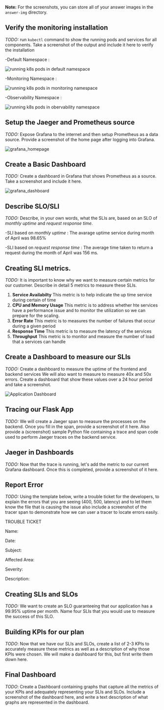 **Note:** For the screenshots, you can store all of your answer images in the `answer-img` directory.

## Verify the monitoring installation

*TODO:* run `kubectl` command to show the running pods and services for all components. Take a screenshot of the output and include it here to verify the installation

-Default Namespace :

![running k8s pods in default namespace](https://user-images.githubusercontent.com/88302867/231969936-63a94f7f-136a-4c81-b40e-80073f2a191d.PNG)

-Monitoring Namespace :

![running k8s pods in monitoring namespace](https://user-images.githubusercontent.com/88302867/231970097-95e7dd12-c90e-4e7d-93bc-754ee81cbdbd.PNG)

-Observability Namespace :

![running k8s pods in obervability namespace](https://user-images.githubusercontent.com/88302867/231970196-d43441f2-a2c0-46d7-b7e4-60dfdf9ca596.PNG)


## Setup the Jaeger and Prometheus source
*TODO:* Expose Grafana to the internet and then setup Prometheus as a data source. Provide a screenshot of the home page after logging into Grafana.

![grafana_homepage](https://user-images.githubusercontent.com/88302867/232175181-860c6a79-7011-4c52-9d10-af5e007940f5.PNG)



## Create a Basic Dashboard
*TODO:* Create a dashboard in Grafana that shows Prometheus as a source. Take a screenshot and include it here.

![grafana_dashboard](https://user-images.githubusercontent.com/88302867/232175687-699dbbae-266e-4d0c-be26-5f7536dd18b0.PNG)


## Describe SLO/SLI
*TODO:* Describe, in your own words, what the SLIs are, based on an SLO of *monthly uptime* and *request response time*.

-SLI based on *monthly uptime* :
 The avarage uptime service during month of April was 98.65%

-SLI based on *request response time* :
 The average time taken to return a request during the month of April was 156 ms.

## Creating SLI metrics.
*TODO:* It is important to know why we want to measure certain metrics for our customer. Describe in detail 5 metrics to measure these SLIs. 

1. **Service Availabilty** This metric is to help indicate the up time service during certain of time
2. **CPU and Memory Usage** This metric is to address whether hte services have a performance issue and to monitor the utilization so we can prepare for the scaling.
3. **Error Rate** This metric is to measures the number of failures that occur during a given period 
4. **Response Time** This metric is to measure the latency of the services
5. **Throughput** This metric is to monitor and measure the number of load that a services can handle


## Create a Dashboard to measure our SLIs
*TODO:* Create a dashboard to measure the uptime of the frontend and backend services We will also want to measure to measure 40x and 50x errors. Create a dashboard that show these values over a 24 hour period and take a screenshot.

![Application Dashboard](https://user-images.githubusercontent.com/88302867/232179596-488ba30f-0495-49c5-ac79-f8962f1b2474.PNG)


## Tracing our Flask App
*TODO:*  We will create a Jaeger span to measure the processes on the backend. Once you fill in the span, provide a screenshot of it here. Also provide a (screenshot) sample Python file containing a trace and span code used to perform Jaeger traces on the backend service.

## Jaeger in Dashboards
*TODO:* Now that the trace is running, let's add the metric to our current Grafana dashboard. Once this is completed, provide a screenshot of it here.

## Report Error
*TODO:* Using the template below, write a trouble ticket for the developers, to explain the errors that you are seeing (400, 500, latency) and to let them know the file that is causing the issue also include a screenshot of the tracer span to demonstrate how we can user a tracer to locate errors easily.

TROUBLE TICKET

Name:

Date:

Subject:

Affected Area:

Severity:

Description:


## Creating SLIs and SLOs
*TODO:* We want to create an SLO guaranteeing that our application has a 99.95% uptime per month. Name four SLIs that you would use to measure the success of this SLO.

## Building KPIs for our plan
*TODO*: Now that we have our SLIs and SLOs, create a list of 2-3 KPIs to accurately measure these metrics as well as a description of why those KPIs were chosen. We will make a dashboard for this, but first write them down here.

## Final Dashboard
*TODO*: Create a Dashboard containing graphs that capture all the metrics of your KPIs and adequately representing your SLIs and SLOs. Include a screenshot of the dashboard here, and write a text description of what graphs are represented in the dashboard.  
